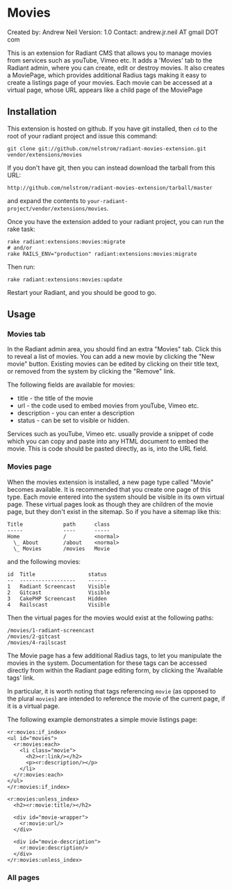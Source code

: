 # Movies


  Created by: Andrew Neil
  Version: 1.0
  Contact: andrew.jr.neil AT gmail DOT com

This is an extension for Radiant CMS that allows you to manage movies from services such as youTube, Vimeo etc. It adds a 'Movies' tab to the Radiant admin, where you can create, edit or destroy movies. It also creates a MoviePage, which provides additional Radius tags making it easy to create a listings page of your movies. Each movie can be accessed at a virtual page, whose URL appears like a child page of the MoviePage

## Installation

This extension is hosted on github. If you have git installed, then `cd` to the root of your radiant project and issue this command:

    git clone git://github.com/nelstrom/radiant-movies-extension.git vendor/extensions/movies
  
If you don't have git, then you can instead download the tarball from this URL:

    http://github.com/nelstrom/radiant-movies-extension/tarball/master

and expand the contents to `your-radiant-project/vendor/extensions/movies`.

Once you have the extension added to your radiant project, you can run the rake task:

    rake radiant:extensions:movies:migrate
    # and/or
    rake RAILS_ENV="production" radiant:extensions:movies:migrate

Then run:

    rake radiant:extensions:movies:update

Restart your Radiant, and you should be good to go.

## Usage

### Movies tab

In the Radiant admin area, you should find an extra "Movies" tab. Click this to reveal a list of movies. You can add a new movie by clicking the "New movie" button. Existing movies can be edited by clicking on their title text, or removed from the system by clicking the "Remove" link. 

The following fields are available for movies:

* title - the title of the movie
* url - the code used to embed movies from youTube, Vimeo etc.
* description - you can enter a description
* status - can be set to visible or hidden. 

Services such as youTube, Vimeo etc. usually provide a snippet of code which you can copy and paste into any HTML document to embed the movie. This is code should be pasted directly, as is, into the URL field. 

### Movies page

When the movies extension is installed, a new page type called "Movie" becomes available. It is recommended that you create one page of this type. Each movie entered into the system should be visible in its own virtual page. These virtual pages look as though they are children of the movie page, but they don't exist in the sitemap. So if you have a sitemap like this: 

    Title             path      class
    -----             ----      -----
    Home              /         <normal>
      \_ About        /about    <normal>
      \_ Movies       /movies   Movie

and the following movies:

    id  Title                 status
    --  ------------------    ------
    1   Radiant Screencast    Visible
    2   Gitcast               Visible
    3   CakePHP Screencast    Hidden
    4   Railscast             Visible

Then the virtual pages for the movies would exist at the following paths:

    /movies/1-radiant-screencast
    /movies/2-gitcast
    /movies/4-railscast

The Movie page has a few additional Radius tags, to let you manipulate the movies in the system. Documentation for these tags can be accessed directly from within the Radiant page editing form, by clicking the 'Available tags' link. 

In particular, it is worth noting that tags referencing `movie` (as opposed to the plural `movies`) are intended to reference the movie of the current page, if it is a virtual page. 

The following example demonstrates a simple movie listings page:

    <r:movies:if_index>
    <ul id="movies">
      <r:movies:each>
        <li class="movie">
          <h2><r:link/></h2>
          <p><r:description/></p>
        </li>
      </r:movies:each>
    </ul>
    </r:movies:if_index>
  
    <r:movies:unless_index>
      <h2><r:movie:title/></h2>
    
      <div id="movie-wrapper">
        <r:movie:url/>
      </div>
    
      <div id="movie-description">
        <r:movie:description/>
      </div>
    </r:movies:unless_index>

### All pages

